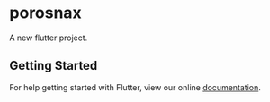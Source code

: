 # porosnax

A new flutter project.

## Getting Started

For help getting started with Flutter, view our online
[documentation](http://flutter.io/).
